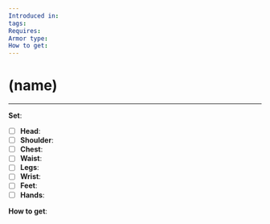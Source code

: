 ```yaml
---
Introduced in: 
tags: 
Requires: 
Armor type: 
How to get:
---
```

# (name)
---
**Set**:
- [ ] **Head**:
- [ ] **Shoulder**:
- [ ] **Chest**:
- [ ] **Waist**:
- [ ] **Legs**:
- [ ] **Wrist**:
- [ ] **Feet**:
- [ ] **Hands**:

**How to get**: